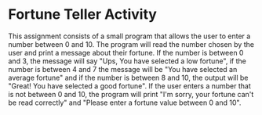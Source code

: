 # Fortune Teller Activity
This assignment consists of a small program that allows the user to enter a number between 0 and 10. The program will read the number chosen by the user and print a message about their fortune. If the number is between 0 and 3, the message will say "Ups, You have selected a low fortune", if the number is between 4 and 7 the message will be "You have selected an average fortune" and if the number is between 8 and 10, the output will be "Great! You have selected a good fortune". If the user enters a number that is not between 0 and 10, the program will print "I'm sorry, your fortune can't be read correctly" and "Please enter a fortune value between 0 and 10". 